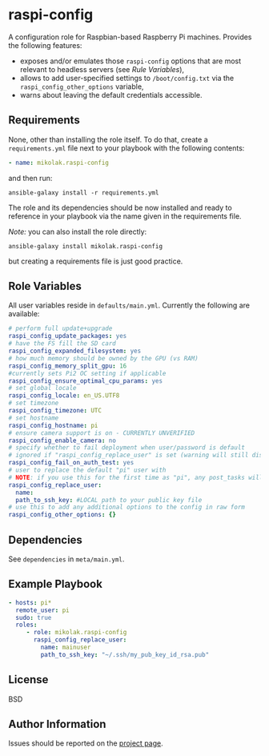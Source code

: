 raspi-config
=========

A configuration role for Raspbian-based Raspberry Pi machines. Provides the following features:
 - exposes and/or emulates those `raspi-config` options that are most relevant to headless servers (see _Rule Variables_),
 - allows to add user-specified settings to `/boot/config.txt` via the `raspi_config_other_options` variable,
 - warns about leaving the default credentials accessible.

Requirements
------------

None, other than installing the role itself. To do that, create a `requirements.yml` file next to your playbook with
the following contents:

```yaml
- name: mikolak.raspi-config
```

and then run:

    ansible-galaxy install -r requirements.yml

The role and its dependencies should be now installed and ready to reference in your playbook via the name given
in the requirements file.    

_Note:_ you can also install the role directly:

    ansible-galaxy install mikolak.raspi-config
    
but creating a requirements file is just good practice.

Role Variables
--------------

All user variables reside in `defaults/main.yml`. Currently the following are available:
 
```yaml
# perform full update+upgrade
raspi_config_update_packages: yes
# have the FS fill the SD card
raspi_config_expanded_filesystem: yes
# how much memory should be owned by the GPU (vs RAM)
raspi_config_memory_split_gpu: 16
#currently sets Pi2 OC setting if applicable
raspi_config_ensure_optimal_cpu_params: yes
# set global locale
raspi_config_locale: en_US.UTF8
# set timezone
raspi_config_timezone: UTC
# set hostname
raspi_config_hostname: pi
# ensure camera support is on - CURRENTLY UNVERIFIED
raspi_config_enable_camera: no
# specify whether to fail deployment when user/password is default
# ignored if "raspi_config_replace_user" is set (warning will still display)
raspi_config_fail_on_auth_test: yes
# user to replace the default "pi" user with
# NOTE: if you use this for the first time as "pi", any post_tasks will fail!
raspi_config_replace_user:
  name:
  path_to_ssh_key: #LOCAL path to your public key file
# use this to add any additional options to the config in raw form
raspi_config_other_options: {}
```


Dependencies
------------

See `dependencies` in `meta/main.yml`.

Example Playbook
----------------

```yaml
- hosts: pi*
  remote_user: pi
  sudo: true
  roles:
     - role: mikolak.raspi-config
       raspi_config_replace_user:
         name: mainuser
         path_to_ssh_key: "~/.ssh/my_pub_key_id_rsa.pub"
```

License
-------

BSD

Author Information
------------------

Issues should be reported on the [project page](https://github.com/mikolak-net/ansible-raspi-config).